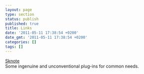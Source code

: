 ```yaml
---
layout: page
type: section
status: publish
published: true
title: Links
date: '2011-05-11 17:38:54 +0200'
date_gmt: '2011-05-11 17:38:54 +0200'
categories: []
tags: []
---
```


[Sknote](http://www.sknoteaudio.com/wp/index.php/software-products/)<br />
Some ingenuine and unconventional plug-ins for common needs.
